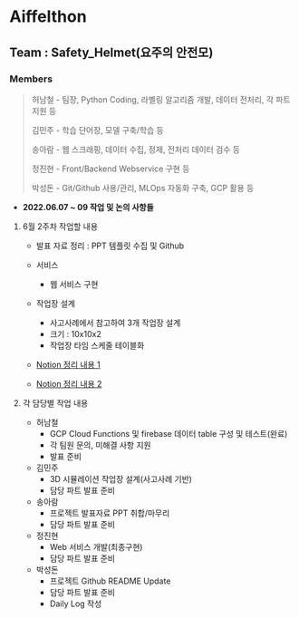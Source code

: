 # Aiffelthon
## Team : Safety_Helmet(요주의 안전모)
### Members
> 허남철 - 팀장, Python Coding, 라벨링 알고리즘 개발, 데이터 전처리, 각 파트 지원 등
>
> 김민주 - 학습 단어장, 모델 구축/학습 등
>
> 송아람 - 웹 스크래핑, 데이터 수집, 정제, 전처리 데이터 검수 등
>
> 정진현 - Front/Backend Webservice 구현 등
>
> 박성돈 - Git/Github 사용/관리, MLOps 자동화 구축, GCP 활용 등

- __2022.06.07 ~ 09 작업 및 논의 사항들__  
1. 6월 2주차 작업할 내용  
    - 발표 자료 정리 : PPT 템플릿 수집 및 Github
        
    - 서비스  
        - 웹 서비스 구현  

    - 작업장 설계  
        - 사고사례에서 참고하여 3개 작업장 설계  
        - 크기 : 10x10x2  
        - 작업장 타임 스케줄 테이블화  

    - [Notion 정리 내용 1](https://www.notion.so/modulabs/214a1d08ac3146e886e0c90f299d3b5e)  
    - [Notion 정리 내용 2](https://www.notion.so/modulabs/22-06-06-265e966376ee477c8fc3013eaeaf0f90)  

2. 각 담당별 작업 내용  
    - 허남철  
        - GCP Cloud Functions 및 firebase 데이터 table 구성 및 테스트(완료)  
        - 각 팀원 문의, 미해결 사항 지원
        - 발표 준비  
    - 김민주  
        - 3D 시뮬레이션 작업장 설계(사고사례 기반)
        - 담당 파트 발표 준비
    - 송아람  
        - 프로젝트 발표자료 PPT 취합/마무리
        - 담당 파트 발표 준비
    - 정진현  
        - Web 서비스 개발(최종구현)
        - 담당 파트 발표 준비
    - 박성돈  
        - 프로젝트 Github README Update
        - 담당 파트 발표 준비
        - Daily Log 작성  